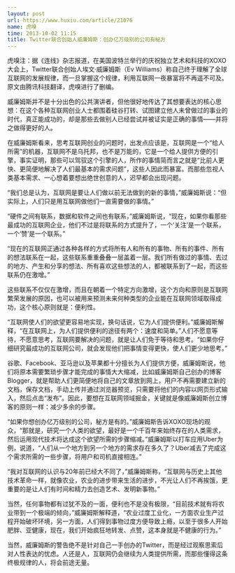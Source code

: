 ```yaml
---
layout: post
url: https://www.huxiu.com/article/21076
name: 虎嗅
time: 2013-10-02 11:15
title: Twitter联合创始人威廉姆斯：创办亿万级别的公司有秘方
---
```

虎嗅注：据《连线》杂志报道，在美国波特兰举行的庆祝独立艺术和科技的XOXO大会上，Twitter联合创始人埃文·威廉姆斯（Ev Williams）称自己终于理解了全球互联网的发展规律，而一旦掌握这个规律，利用互联网一夜暴富将不再遥不可及。原文由腾讯科技翻译，虎嗅进行了删编。

威廉姆斯并不是十分出色的公共演讲者，但他很好地传达了其想要表达的核心思想：在这个各种互联网创业人士都围着硅谷打转、试图建立他人未曾做过的事业的时代，真正能成功的，却是那些去做别人已经尝试并被证实是正确的事情——并将之做得更好的人。

在威廉姆斯看来，思考互联网创业的问题时，出发点应该是，互联网是一个“给人所需”的机器，互联网不是乌托邦，也不是万能的，它是一个给人提供方便的引擎，事实证明，那些可以驾驭这个引擎的人，所作的事情简而言之就是“比前人更快、更简便地解决了人们最基本的需求问题”，这些人因此而暴富。而那些忽视人类基本需求、一心想着要想出绝世创意的人，迟早都会出现问题。

“我们总是认为，互联网是要让人们做以前无法做到的新的事情，”威廉姆斯说：“但实际上，人们只是用互联网做他们一直需要做的事情。”

“硬件之间有联系，数据和软件之间也有联系，”威廉姆斯说，“现在，如果你看那些最成功的互联网企业，他们不过是将联系的方式提升了，一个‘关注’是一个联系，一个‘赞’是一个联系。”

“现在的互联网正通过各种各样的方式将所有人和所有的事物、所有的事件、所有的想法联系在一起，这些联系重重叠叠一层盖着一层。我们所有做过的事情、去过的地方、产生和分享的想法、所有喜欢这些想法的人，都被联系到了一起，而这些联系仍在激增。”

这些联系不仅仅在激增，而且在朝着一个特定方向激增，这个方向和原则是互联网繁荣发展的原因，也可以被用来预测未来何种类型的企业能在互联网领域取得成功，这个核心原则就是：便利性。

“互联网使人们的欲望更容易地实现，换句话说，它为人们提供便利。”威廉姆斯解释，“在互联网上，为人们提供便利的途径有两个：速度和简单。”人们不愿意等待，不愿意思考，互联网要解决的问题，就是让人们免于等待和思考。“如果你仔细研究最成功的互联网公司，就会发现他们把事情变得更快，使人们更少地思考。”

谷歌、Facebook、亚马逊以及苹果都十分擅长为人们提供方便，威廉姆斯说，他们将原本需要繁琐步骤才能完成的事情大大缩减，比如威廉姆斯自己创办的博客Blogger，就是帮助人们更简便地将自己的文章放到网上，用户不再需要建立新的文档，保存文档，手动上传并通过浏览器预览，只需要将他们的内容以网页形式输入，然后点击“发布”。因此，要想在互联网领域掘金，关键就是像威廉姆斯创立博客的原则一样：减少多余的步骤。

“如果你想创办亿万级别的公司，秘方是有的。”威廉姆斯告诉XOXO现场的观众，“那就是，研究一个人类的欲望，最好是一个千百年来始终存在的人类需求，然后运用现代技术将达成这个欲望所需的步骤缩减。”威廉姆斯以打车应用Uber为例，说道，“人们从一个地方到另一个地方的需求存在多久了？Uber减去了完成这个需求所需的一些步骤，将用户和司机直接相连。”

“我对互联网的认识与20年前已经大不同了，”威廉姆斯称，“互联网与历史上其他技术革命一样，就像农业，农业的进步带来生活的进步，不光让人们不再挨饿，更重要的是让人们有时间和精力去创造艺术、发明新事物。”

当然，任何事物都有过犹不及的一面，便利也不是没有极限，“目前技术就有将农业带到一个极端的倾向，”威廉姆斯解释道，“农业过度工业化，一方面农业生产过程开始破坏环境，另一方面，人们得到事物过度方便导致上瘾，以至于很多人开始肥胖、亚健康，现在，我们开始疯狂地转发、点赞，这本身就是不健康的行为。”

当然，威廉姆斯的警告绝不是针对自己一手创办的Twitter，而是经过观察思索后对人性表达的忧虑。人还是人，互联网仍会继续为人类提供所需，而那些懂得这条终极规律的人，将会前途无量。

